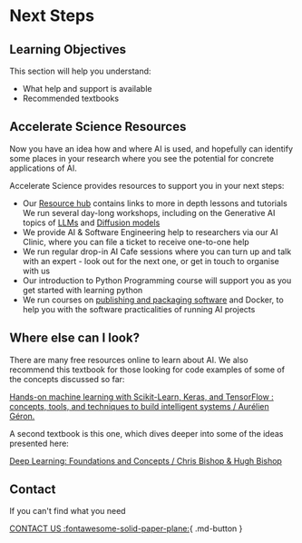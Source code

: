 # Next Steps


## Learning Objectives
This section will help you understand:

- What help and support is available
- Recommended textbooks

## Accelerate Science Resources

Now you have an idea how and where AI is used, and hopefully can identify some places in your research where you see the potential for concrete applications of AI.

Accelerate Science provides resources to support you in your next steps:

- Our [Resource hub](https://docs.science.ai.cam.ac.uk/resource-hub/) contains links to more in depth lessons and tutorials
We run several day-long workshops, including on the Generative AI topics of [LLMs](https://docs.science.ai.cam.ac.uk/large-language-models/) and [Diffusion models](https://docs.science.ai.cam.ac.uk/diffusion-models/)
- We provide AI & Software Engineering help to researchers via our AI Clinic, where you can file a ticket to receive one-to-one help
- We run regular drop-in AI Cafe sessions where you can turn up and talk with an expert - look out for the next one, or get in touch to organise with us
- Our introduction to Python Programming course will support you as you get started with learning python
- We run courses on [publishing and packaging software](https://docs.science.ai.cam.ac.uk/packaging-publishing/) and Docker, to help you with the software practicalities of running AI projects


## Where else can I look?

There are many free resources online to learn about AI. We also recommend this textbook for those looking for code examples of some of the concepts discussed so far:

[Hands-on machine learning with Scikit-Learn, Keras, and TensorFlow : concepts, tools, and techniques to build intelligent systems / Aurélien Géron.](https://idiscover.lib.cam.ac.uk/primo-explore/fulldisplay?docid=44CAM_ALMA51626615430003606&context=L&vid=44CAM_PROD&lang=en_US&search_scope=SCOP_CAM_ALL&adaptor=Local%20Search%20Engine&isFrbr=true&tab=cam_lib_coll&query=any,contains,Hands%20On%C2%A0Machine%20Learning%C2%A0with%C2%A0ScikitLearn,%C2%A0Keras,%C2%A0and%20TensorFlow&sortby=rank&facet=frbrgroupid,include,200454433&offset=0)

A second textbook is this one, which dives deeper into some of the ideas presented here:

[Deep Learning: Foundations and Concepts / Chris Bishop & Hugh Bishop](https://www.bishopbook.com/)


## Contact

If you can't find what you need

[CONTACT US :fontawesome-solid-paper-plane:](mailto:accelerate-mle@cst.cam.ac.uk){ .md-button }





